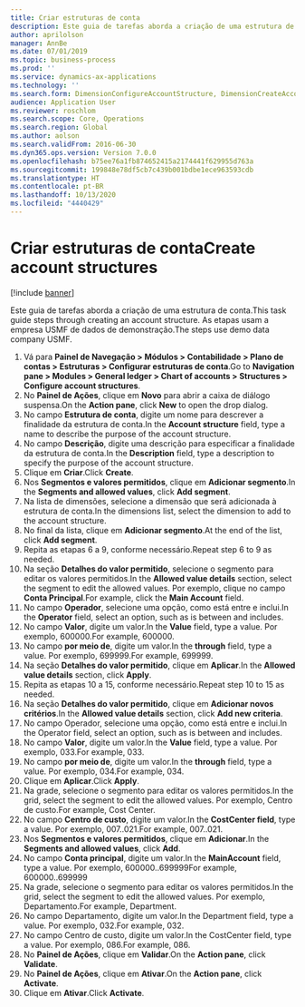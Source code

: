 ```yaml
---
title: Criar estruturas de conta
description: Este guia de tarefas aborda a criação de uma estrutura de conta.
author: aprilolson
manager: AnnBe
ms.date: 07/01/2019
ms.topic: business-process
ms.prod: ''
ms.service: dynamics-ax-applications
ms.technology: ''
ms.search.form: DimensionConfigureAccountStructure, DimensionCreateAccountStructure, DimensionHierarchyAddLevel, DimensionHierarchyConstraintActivate
audience: Application User
ms.reviewer: roschlom
ms.search.scope: Core, Operations
ms.search.region: Global
ms.author: aolson
ms.search.validFrom: 2016-06-30
ms.dyn365.ops.version: Version 7.0.0
ms.openlocfilehash: b75ee76a1fb874652415a2174441f629955d763a
ms.sourcegitcommit: 199848e78df5cb7c439b001bdbe1ece963593cdb
ms.translationtype: HT
ms.contentlocale: pt-BR
ms.lasthandoff: 10/13/2020
ms.locfileid: "4440429"
---
```

# <a name="create-account-structures"></a><span data-ttu-id="54df9-103">Criar estruturas de conta</span><span class="sxs-lookup"><span data-stu-id="54df9-103">Create account structures</span></span>

[!include [banner](../../includes/banner.md)]

<span data-ttu-id="54df9-104">Este guia de tarefas aborda a criação de uma estrutura de conta.</span><span class="sxs-lookup"><span data-stu-id="54df9-104">This task guide steps through creating an account structure.</span></span> <span data-ttu-id="54df9-105">As etapas usam a empresa USMF de dados de demonstração.</span><span class="sxs-lookup"><span data-stu-id="54df9-105">The steps use demo data company USMF.</span></span>

1. <span data-ttu-id="54df9-106">Vá para **Painel de Navegação > Módulos > Contabilidade > Plano de contas > Estruturas > Configurar estruturas de conta**.</span><span class="sxs-lookup"><span data-stu-id="54df9-106">Go to **Navigation pane > Modules > General ledger > Chart of accounts > Structures > Configure account structures**.</span></span>
2. <span data-ttu-id="54df9-107">No **Painel de Ações**, clique em **Novo** para abrir a caixa de diálogo suspensa.</span><span class="sxs-lookup"><span data-stu-id="54df9-107">On the **Action pane**, click **New** to open the drop dialog.</span></span>
3. <span data-ttu-id="54df9-108">No campo **Estrutura de conta**, digite um nome para descrever a finalidade da estrutura de conta.</span><span class="sxs-lookup"><span data-stu-id="54df9-108">In the **Account structure** field, type a name to describe the purpose of the account structure.</span></span>
4. <span data-ttu-id="54df9-109">No campo **Descrição**, digite uma descrição para especificar a finalidade da estrutura de conta.</span><span class="sxs-lookup"><span data-stu-id="54df9-109">In the **Description** field, type a description to specify the purpose of the account structure.</span></span>
5. <span data-ttu-id="54df9-110">Clique em **Criar**.</span><span class="sxs-lookup"><span data-stu-id="54df9-110">Click **Create**.</span></span>
6. <span data-ttu-id="54df9-111">Nos **Segmentos e valores permitidos**, clique em **Adicionar segmento**.</span><span class="sxs-lookup"><span data-stu-id="54df9-111">In the **Segments and allowed values**, click **Add segment**.</span></span>
7. <span data-ttu-id="54df9-112">Na lista de dimensões, selecione a dimensão que será adicionada à estrutura de conta.</span><span class="sxs-lookup"><span data-stu-id="54df9-112">In the dimensions list, select the dimension to add to the account structure.</span></span>
8. <span data-ttu-id="54df9-113">No final da lista, clique em **Adicionar segmento**.</span><span class="sxs-lookup"><span data-stu-id="54df9-113">At the end of the list, click **Add segment**.</span></span>
9. <span data-ttu-id="54df9-114">Repita as etapas 6 a 9, conforme necessário.</span><span class="sxs-lookup"><span data-stu-id="54df9-114">Repeat step 6 to 9 as needed.</span></span>
10. <span data-ttu-id="54df9-115">Na seção **Detalhes do valor permitido**, selecione o segmento para editar os valores permitidos.</span><span class="sxs-lookup"><span data-stu-id="54df9-115">In the **Allowed value details** section, select the segment to edit the allowed values.</span></span>
    <span data-ttu-id="54df9-116">Por exemplo, clique no campo **Conta Principal**.</span><span class="sxs-lookup"><span data-stu-id="54df9-116">For example, click the **Main Account** field.</span></span>  
11. <span data-ttu-id="54df9-117">No campo **Operador**, selecione uma opção, como está entre e inclui.</span><span class="sxs-lookup"><span data-stu-id="54df9-117">In the **Operator** field, select an option, such as is between and includes.</span></span>
12. <span data-ttu-id="54df9-118">No campo **Valor**, digite um valor.</span><span class="sxs-lookup"><span data-stu-id="54df9-118">In the **Value** field, type a value.</span></span> <span data-ttu-id="54df9-119">Por exemplo, 600000.</span><span class="sxs-lookup"><span data-stu-id="54df9-119">For example, 600000.</span></span>  
13. <span data-ttu-id="54df9-120">No campo **por meio de**, digite um valor.</span><span class="sxs-lookup"><span data-stu-id="54df9-120">In the **through** field, type a value.</span></span> <span data-ttu-id="54df9-121">Por exemplo, 699999.</span><span class="sxs-lookup"><span data-stu-id="54df9-121">For example, 699999.</span></span>  
14. <span data-ttu-id="54df9-122">Na seção **Detalhes do valor permitido**, clique em **Aplicar**.</span><span class="sxs-lookup"><span data-stu-id="54df9-122">In the **Allowed value details** section, click **Apply**.</span></span>
15. <span data-ttu-id="54df9-123">Repita as etapas 10 a 15, conforme necessário.</span><span class="sxs-lookup"><span data-stu-id="54df9-123">Repeat step 10 to 15 as needed.</span></span>  
16. <span data-ttu-id="54df9-124">Na seção **Detalhes do valor permitido**, clique em **Adicionar novos critérios**.</span><span class="sxs-lookup"><span data-stu-id="54df9-124">In the **Allowed value details** section, click **Add new criteria**.</span></span>
17. <span data-ttu-id="54df9-125">No campo Operador, selecione uma opção, como está entre e inclui.</span><span class="sxs-lookup"><span data-stu-id="54df9-125">In the Operator field, select an option, such as is between and includes.</span></span>
18. <span data-ttu-id="54df9-126">No campo **Valor**, digite um valor.</span><span class="sxs-lookup"><span data-stu-id="54df9-126">In the **Value** field, type a value.</span></span> <span data-ttu-id="54df9-127">Por exemplo, 033.</span><span class="sxs-lookup"><span data-stu-id="54df9-127">For example, 033.</span></span>  
19. <span data-ttu-id="54df9-128">No campo **por meio de**, digite um valor.</span><span class="sxs-lookup"><span data-stu-id="54df9-128">In the **through** field, type a value.</span></span> <span data-ttu-id="54df9-129">Por exemplo, 034.</span><span class="sxs-lookup"><span data-stu-id="54df9-129">For example, 034.</span></span>  
20. <span data-ttu-id="54df9-130">Clique em **Aplicar**.</span><span class="sxs-lookup"><span data-stu-id="54df9-130">Click **Apply**.</span></span>
21. <span data-ttu-id="54df9-131">Na grade, selecione o segmento para editar os valores permitidos.</span><span class="sxs-lookup"><span data-stu-id="54df9-131">In the grid, select the segment to edit the allowed values.</span></span> <span data-ttu-id="54df9-132">Por exemplo, Centro de custo.</span><span class="sxs-lookup"><span data-stu-id="54df9-132">For example, Cost Center.</span></span>  
22. <span data-ttu-id="54df9-133">No campo **Centro de custo**, digite um valor.</span><span class="sxs-lookup"><span data-stu-id="54df9-133">In the **CostCenter field**, type a value.</span></span> <span data-ttu-id="54df9-134">Por exemplo, 007..021.</span><span class="sxs-lookup"><span data-stu-id="54df9-134">For example, 007..021.</span></span>  
23. <span data-ttu-id="54df9-135">Nos **Segmentos e valores permitidos**, clique em **Adicionar**.</span><span class="sxs-lookup"><span data-stu-id="54df9-135">In the **Segments and allowed values**, click **Add**.</span></span>
24. <span data-ttu-id="54df9-136">No campo **Conta principal**, digite um valor.</span><span class="sxs-lookup"><span data-stu-id="54df9-136">In the **MainAccount** field, type a value.</span></span> <span data-ttu-id="54df9-137">Por exemplo, 600000..699999</span><span class="sxs-lookup"><span data-stu-id="54df9-137">For example, 600000..699999</span></span>  
25. <span data-ttu-id="54df9-138">Na grade, selecione o segmento para editar os valores permitidos.</span><span class="sxs-lookup"><span data-stu-id="54df9-138">In the grid, select the segment to edit the allowed values.</span></span> <span data-ttu-id="54df9-139">Por exemplo, Departamento.</span><span class="sxs-lookup"><span data-stu-id="54df9-139">For example, Department.</span></span>  
26. <span data-ttu-id="54df9-140">No campo Departamento, digite um valor.</span><span class="sxs-lookup"><span data-stu-id="54df9-140">In the Department field, type a value.</span></span> <span data-ttu-id="54df9-141">Por exemplo, 032.</span><span class="sxs-lookup"><span data-stu-id="54df9-141">For example, 032.</span></span>  
27. <span data-ttu-id="54df9-142">No campo Centro de custo, digite um valor.</span><span class="sxs-lookup"><span data-stu-id="54df9-142">In the CostCenter field, type a value.</span></span> <span data-ttu-id="54df9-143">Por exemplo, 086.</span><span class="sxs-lookup"><span data-stu-id="54df9-143">For example, 086.</span></span>  
28. <span data-ttu-id="54df9-144">No **Painel de Ações**, clique em **Validar**.</span><span class="sxs-lookup"><span data-stu-id="54df9-144">On the **Action pane**, click **Validate**.</span></span>
29. <span data-ttu-id="54df9-145">No **Painel de Ações**, clique em **Ativar**.</span><span class="sxs-lookup"><span data-stu-id="54df9-145">On the **Action pane**, click **Activate**.</span></span>
30. <span data-ttu-id="54df9-146">Clique em **Ativar**.</span><span class="sxs-lookup"><span data-stu-id="54df9-146">Click **Activate**.</span></span>

